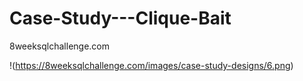 # Case-Study---Clique-Bait
8weeksqlchallenge.com

!(https://8weeksqlchallenge.com/images/case-study-designs/6.png)
